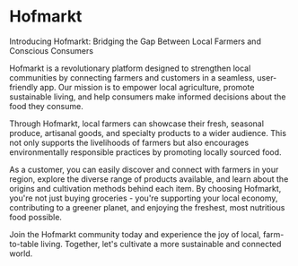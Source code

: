 # Hofmarkt

Introducing Hofmarkt: Bridging the Gap Between Local Farmers and Conscious Consumers

Hofmarkt is a revolutionary platform designed to strengthen local communities by connecting farmers and customers in a seamless, user-friendly app. Our mission is to empower local agriculture, promote sustainable living, and help consumers make informed decisions about the food they consume.

Through Hofmarkt, local farmers can showcase their fresh, seasonal produce, artisanal goods, and specialty products to a wider audience. This not only supports the livelihoods of farmers but also encourages environmentally responsible practices by promoting locally sourced food.

As a customer, you can easily discover and connect with farmers in your region, explore the diverse range of products available, and learn about the origins and cultivation methods behind each item. By choosing Hofmarkt, you're not just buying groceries - you're supporting your local economy, contributing to a greener planet, and enjoying the freshest, most nutritious food possible.

Join the Hofmarkt community today and experience the joy of local, farm-to-table living. Together, let's cultivate a more sustainable and connected world.





